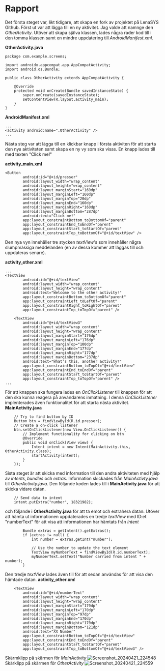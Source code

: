 # Rapport
Det första steget var, likt tidigare, att skapa en fork av projektet på LenaSYS Github. Först ut var att lägga till en ny aktivitet. Jag valde att namnge den _OtherActivity_. Utöver att skapa själva klassen, lades några rader kod till i den tomma klassen samt en mindre uppdatering till _AndroidManifest.xml_.

**OtherActivity.java**
```
package com.example.screens;

import androidx.appcompat.app.AppCompatActivity;
import android.os.Bundle;

public class OtherActivity extends AppCompatActivity {

    @Override
    protected void onCreate(Bundle savedInstanceState) {
        super.onCreate(savedInstanceState);
        setContentView(R.layout.activity_main);
    }
}
```

**AndroidManifest.xml**

```
...
<activity android:name=".OtherActivity" />
...
```

Nästa steg var att lägga till en klickbar knapp i första aktiviten för att starta den nya aktiviteten samt skapa en ny vy som ska visas. En knapp lades till med texten "Click me!"

**activity_main.xml**
```
<Button
        android:id="@+id/presser"
        android:layout_width="wrap_content"
        android:layout_height="wrap_content"
        android:layout_marginStart="160dp"
        android:layout_marginLeft="160dp"
        android:layout_marginTop="20dp"
        android:layout_marginEnd="160dp"
        android:layout_marginRight="160dp"
        android:layout_marginBottom="287dp"
        android:text="Click me!"
        app:layout_constraintBottom_toBottomOf="parent"
        app:layout_constraintEnd_toEndOf="parent"
        app:layout_constraintStart_toStartOf="parent"
        app:layout_constraintTop_toBottomOf="@+id/textView" />
```

Den nya vyn innehåller tre stycken _textView_'s som innehåller några slumpmässiga meddelanden (en av dessa kommer att läggas till och uppdateras senare).

**activity_other.xml**
```
...
<TextView
        android:id="@+id/textView"
        android:layout_width="wrap_content"
        android:layout_height="wrap_content"
        android:text="Welcome to the other activity!"
        app:layout_constraintBottom_toBottomOf="parent"
        app:layout_constraintLeft_toLeftOf="parent"
        app:layout_constraintRight_toRightOf="parent"
        app:layout_constraintTop_toTopOf="parent" />

    <TextView
        android:id="@+id/textView3"
        android:layout_width="wrap_content"
        android:layout_height="wrap_content"
        android:layout_marginStart="176dp"
        android:layout_marginLeft="176dp"
        android:layout_marginTop="100dp"
        android:layout_marginEnd="177dp"
        android:layout_marginRight="177dp"
        android:layout_marginBottom="237dp"
        android:text="What's this, another activity?"
        app:layout_constraintBottom_toTopOf="@+id/textView"
        app:layout_constraintEnd_toEndOf="parent"
        app:layout_constraintStart_toStartOf="parent"
        app:layout_constraintTop_toTopOf="parent" />
...
```
För att knappen ska fungera lades en _OnClickListener_ till knappen för att den ska kunna reagera på användarens inmatning. I denna _OnClickListener_ implenterades även funktionalitet för att starta nästa aktivitet.
**MainActivity.java**
```
    // Try to find button by ID
    Button btn = findViewById(R.id.presser);
    // Create a on-click listener
    btn.setOnClickListener(new View.OnClickListener() {
        // Implement functionality for clicking on btn
        @Override
        public void onClick(View view) {
            Intent intent = new Intent(MainActivity.this, OtherActivity.class);
            startActivity(intent);
        }
    });
```

Sista steget är att skicka med information till den andra aktiviteten med hjälp av _intents_, _bundles_ och _extras_. Information skickades från _MainActivty.java_ till _OtherActivity.java_. Den följande koden lades till i **MainActivity.java** för att skicka vidare datan.
```
    // Send data to intent
    intent.putExtra("number", 18321982);
```
och följande i **OtherActivity.java** för att ta emot och extrahera datan. Utöver att hämta ut informationen uppdaterades en tredje _textView_ med ID:et "numberText" för att visa att informationen har hämtats från _intent_
```
        Bundle extras = getIntent().getExtras();
        if (extras != null) {
            int number = extras.getInt("number");

            // Use the number to update the text element
            TextView myNumberText = findViewById(R.id.numberText);
            myNumberText.setText("Number carried from intent " + number);
        }
```

Den tredje _textView_ lades även till för att sedan användas för att visa den hämtade datan.
**activity_other.xml**
```
    <TextView
        android:id="@+id/numberText"
        android:layout_width="wrap_content"
        android:layout_height="wrap_content"
        android:layout_marginStart="170dp"
        android:layout_marginLeft="170dp"
        android:layout_marginTop="97dp"
        android:layout_marginEnd="170dp"
        android:layout_marginRight="170dp"
        android:layout_marginBottom="121dp"
        android:text="XX Number"
        app:layout_constraintBottom_toTopOf="@+id/textView"
        app:layout_constraintEnd_toEndOf="parent"
        app:layout_constraintStart_toStartOf="parent"
        app:layout_constraintTop_toBottomOf="@+id/textView3" />
```

Skärmklipp på skärmen för _MainActivity_
![Screenshot_20240421_224548](https://github.com/a20gabpa/mobileapp-programming-screens/assets/102604680/8047937b-7429-4234-82e2-38e640fd298a)
Skärklipp på skärmen för _OtherActivity_
![Screenshot_20240421_224559](https://github.com/a20gabpa/mobileapp-programming-screens/assets/102604680/1ecd096f-959e-4298-97d1-809abe7c74ee)


